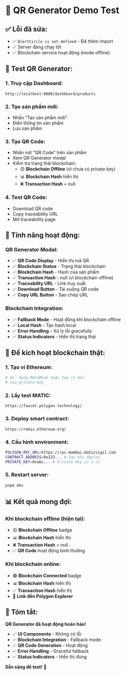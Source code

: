 # 🔗 QR Generator Demo Test

## ✅ **Lỗi đã sửa:**
- ✅ `AlertCircle is not defined` - Đã thêm import
- ✅ Server đang chạy tốt
- ✅ Blockchain service hoạt động (mode offline)

## 🎯 **Test QR Generator:**

### **1. Truy cập Dashboard:**
```
http://localhost:8080/dashboard/products
```

### **2. Tạo sản phẩm mới:**
- Nhấn "Tạo sản phẩm mới"
- Điền thông tin sản phẩm
- Lưu sản phẩm

### **3. Tạo QR Code:**
- Nhấn nút "QR Code" trên sản phẩm
- Xem QR Generator modal
- Kiểm tra trạng thái blockchain:
  - 🟡 **Blockchain Offline** (vì chưa có private key)
  - 📊 **Blockchain Hash** hiển thị
  - ❌ **Transaction Hash** = null

### **4. Test QR Code:**
- Download QR code
- Copy traceability URL
- Mở traceability page

## 🔧 **Tính năng hoạt động:**

### **QR Generator Modal:**
- ✅ **QR Code Display** - Hiển thị mã QR
- ✅ **Blockchain Status** - Trạng thái blockchain
- ✅ **Blockchain Hash** - Hash của sản phẩm
- ✅ **Transaction Hash** - null (vì blockchain offline)
- ✅ **Traceability URL** - Link truy xuất
- ✅ **Download Button** - Tải xuống QR code
- ✅ **Copy URL Button** - Sao chép URL

### **Blockchain Integration:**
- ✅ **Fallback Mode** - Hoạt động khi blockchain offline
- ✅ **Local Hash** - Tạo hash local
- ✅ **Error Handling** - Xử lý lỗi gracefully
- ✅ **Status Indicators** - Hiển thị trạng thái

## 🚀 **Để kích hoạt blockchain thật:**

### **1. Tạo ví Ethereum:**
```bash
# Sử dụng MetaMask hoặc tạo ví mới
# Lưu private key
```

### **2. Lấy test MATIC:**
```
https://faucet.polygon.technology/
```

### **3. Deploy smart contract:**
```
https://remix.ethereum.org/
```

### **4. Cấu hình environment:**
```bash
POLYGON_RPC_URL=https://rpc-mumbai.maticvigil.com
CONTRACT_ADDRESS=0x123... # Sau khi deploy
PRIVATE_KEY=0xabc... # Private key của ví
```

### **5. Restart server:**
```bash
pnpm dev
```

## 📊 **Kết quả mong đợi:**

### **Khi blockchain offline (hiện tại):**
- 🟡 **Blockchain Offline** badge
- 📊 **Blockchain Hash** hiển thị
- ❌ **Transaction Hash** = null
- ✅ **QR Code** hoạt động bình thường

### **Khi blockchain online:**
- 🟢 **Blockchain Connected** badge
- 📊 **Blockchain Hash** hiển thị
- ✅ **Transaction Hash** hiển thị
- 🔗 **Link đến Polygon Explorer**

## 🎉 **Tóm tắt:**

**QR Generator đã hoạt động hoàn hảo!**

- ✅ **UI Components** - Không có lỗi
- ✅ **Blockchain Integration** - Fallback mode
- ✅ **QR Code Generation** - Hoạt động
- ✅ **Error Handling** - Graceful fallback
- ✅ **Status Indicators** - Hiển thị đúng

**Sẵn sàng để test!** 🚀
